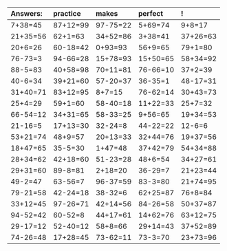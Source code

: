 | Answers: | practice | makes | perfect | ! |
| :--- | :--- | :--- | :--- | :--- |
| 7+38=45 | 87+12=99 | 97-75=22 | 5+69=74 | 9+8=17 | 
| 21+35=56 | 62+1=63 | 34+52=86 | 3+38=41 | 37+26=63 | 
| 20+6=26 | 60-18=42 | 0+93=93 | 56+9=65 | 79+1=80 | 
| 76-73=3 | 94-66=28 | 15+78=93 | 15+50=65 | 58+34=92 | 
| 88-5=83 | 40+58=98 | 70+11=81 | 76-66=10 | 37+2=39 | 
| 40-6=34 | 39+21=60 | 57-20=37 | 36-35=1 | 48-17=31 | 
| 31+40=71 | 83+12=95 | 8+7=15 | 76-62=14 | 30+43=73 | 
| 25+4=29 | 59+1=60 | 58-40=18 | 11+22=33 | 25+7=32 | 
| 66-54=12 | 34+31=65 | 58-33=25 | 9+56=65 | 19+34=53 | 
| 21-16=5 | 17+13=30 | 32-24=8 | 44-22=22 | 12-6=6 | 
| 53+21=74 | 48+9=57 | 20+13=33 | 32+44=76 | 19+37=56 | 
| 18+47=65 | 35-5=30 | 1+47=48 | 37+42=79 | 54+34=88 | 
| 28+34=62 | 42+18=60 | 51-23=28 | 48+6=54 | 34+27=61 | 
| 29+31=60 | 89-8=81 | 2+18=20 | 36-29=7 | 21+23=44 | 
| 49-2=47 | 63-56=7 | 96-37=59 | 83-3=80 | 21+74=95 | 
| 79-21=58 | 42-24=18 | 38-32=6 | 62+25=87 | 76+8=84 | 
| 33+12=45 | 97-26=71 | 42+14=56 | 84-26=58 | 50+37=87 | 
| 94-52=42 | 60-52=8 | 44+17=61 | 14+62=76 | 63+12=75 | 
| 29-17=12 | 52-40=12 | 58+8=66 | 29+14=43 | 37+52=89 | 
| 74-26=48 | 17+28=45 | 73-62=11 | 73-3=70 | 23+73=96 | 
